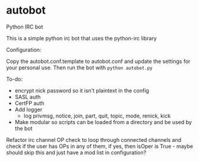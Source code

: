 autobot
=======

Python IRC bot

This is a simple python irc bot that uses the python-irc library

Configuration:

Copy the autobot.conf.template to autobot.conf and update the settings for your
personal use. Then run the bot with ```python autobot.py```

To-do:

* encrypt nick password so it isn't plaintext in the config
* SASL auth
* CertFP auth
* Add logger
    * log privmsg, notice, join, part, quit, topic, mode, renick, kick
* Make modular so scripts can be loaded from a directory and be used by the bot

Refactor irc channel OP check to loop through connected channels and check if the user has
OPs in any of them, if yes, then isOper is True - maybe should skip this and just have a mod list in configuration?
